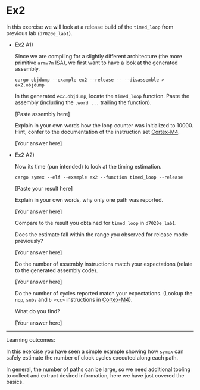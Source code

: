 # Ex2

In this exercise we will look at a release build of the `timed_loop` from previous lab (`d7020e_lab1`).

- Ex2 A1)

  Since we are compiling for a slightly different architecture (the more primitive `armv7m` ISA), we first want to have a look at the generated assembly.

  ```shell
  cargo objdump --example ex2 --release -- --disassemble > ex2.objdump
  ```

  In the generated `ex2.objdump`, locate the `timed_loop` function. Paste the assembly (including the `.word ...` trailing the function).

  [Paste assembly here]

  Explain in your own words how the loop counter was initialized to 10000. Hint, confer to the documentation of the instruction set [Cortex-M4](https://developer.arm.com/documentation/100166/0001/Programmers-Model/Instruction-set-summary/Table-of-processor-instructions?lang=en).

  [Your answer here]

- Ex2 A2)

  Now its time (pun intended) to look at the timing estimation.

  ```shell
  cargo symex --elf --example ex2 --function timed_loop --release
  ```

  [Paste your result here]

  Explain in your own words, why only one path was reported.

  [Your answer here]

  Compare to the result you obtained for `timed_loop` in `d7020e_lab1`.

  Does the estimate fall within the range you observed for release mode previously?

  [Your answer here]

  Do the number of assembly instructions match your expectations (relate to the generated assembly code).

  [Your answer here]

  Do the number of cycles reported match your expectations. (Lookup the `nop`, `subs` and `b <cc>` instructions in [Cortex-M4](https://developer.arm.com/documentation/100166/0001/Programmers-Model/Instruction-set-summary/Table-of-processor-instructions?lang=en)).

  What do you find?

  [Your answer here]

---

Learning outcomes:

In this exercise you have seen a simple example showing how `symex` can safely estimate the number of clock cycles executed along each path.

In general, the number of paths can be large, so we need additional tooling to collect and extract desired information, here we have just covered the basics.
